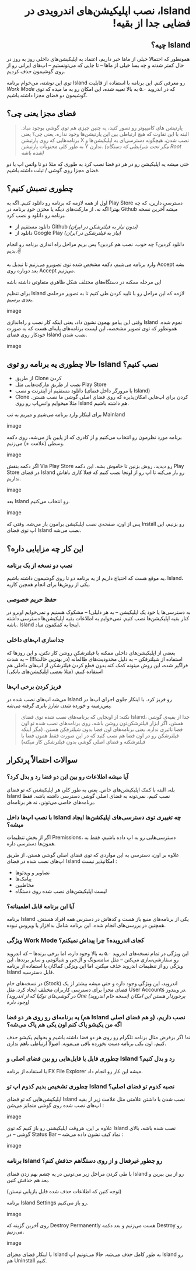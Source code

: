 <h1 dir="rtl">Island، نصب اپلیکیشن‌های اندرویدی در فضایی جدا از بقیه!</h1>

<h2 dir="rtl">Island چیه؟</h2>

همونطور که احتمالا خیلی از ماها خبر داریم، اعتماد به اپلیکیشن‌های داخلی روز به روز در حال کمتر شدنه و چه بسا خیلی از ماها – تا جایی که می‌تونستیم – اپ‌های ایرانی رو از روی گوشیمون حذف کردیم.

توی این نوشته، می‌خوام برنامه Island رو معرفی کنم. این برنامه با استفاده از قابلیت _Work Mode_ که در اندروید ۵.۰ به بالا تعبیه شده، این امکان رو به ما میده که توی گوشیمون دو فضای مجزا داشته باشیم.

## فضای مجزا یعنی چی؟

> پارتیشن های کامپیوتر رو تصور کنید، یه چنین چیزی هم توی گوشی بوجود میاد. البته با این تفاوت که هیچ ارتباطی بین این پارتیشن‌ها وجود نداره. یعنی چی؟ یعنی برنامه‌هایی که روی پارتیشن X نصب شدن، هیچگونه دسترسی‌ای به اپلیکیشن‌ها و به طور کلی محتویات پارتیشن Y ندارن. _(مگر تحت شرایطی که دستگاه Root شده باشه)_

حتی میشه یه اپلیکیشن رو در هر دو فضا نصب کرد به طوری که مثلا دو تا واتس اپ با دو فضای مجزا روی گوشی / تبلت داشته باشیم.

## چطوری نصبش کنیم؟

اول از همه لازمه که برنامه رو دانلود کنیم. اگه به Play Store دسترسی دارین، که چه بهتر! اگه نه، از مارکت‌های دیگه یا مخزن خودِ برنامه در Github میشه آخرین نسخه برنامه رو دانلود و نصب کرد.

- دانلود مستقیم از Github _(بدون نیاز به فیلترشکن در ایران)_
- دانلود از Google Play _(نیاز به فیلترشکن در ایران)_

دانلود کردین؟ چه خوب، نصب هم کردین؟ پس بریم مراحل راه اندازی برنامه رو انجام بدیم.✌️

وارد برنامه می‌شیم، دکمه مشخص شده توی تصویرو می‌زنیم تا تبدیل به Accept بشه بعد دوباره روی Accept می‌زنیم.

این مرحله ممکنه در دستگاه‌های مختلف شکل ظاهری متفاوتی داشته باشه

برای تنظیم Island لازمه که این مراحل رو با تایید کردن طی کنیم تا به تصویر مرحله‌ی بعدی برسیم.

image

وقتی این پیامو بهمون نشون داد، یعنی اینکه کار نصب و راه‌اندازی Island تموم شده. همونطور که توی تصویر مشخصه، این لیست برنامه‌های پایه‌ای هست که به صورت خودکار روی فضای Island نصب شدن.

image

## حالا چطوری یه برنامه رو توی Island نصب کنیم؟

- از طریق Clone کردن
- نصب از طریق مارکت‌هایی مثل Play Store
- دانلود مستقیم از اینترنت و نصب (با مرورگر داخل فضای Island)
- Clone کردن برای اپ‌هایی امکان‌پذیره که روی فضای اصلی گوشی ما نصب هستن. مثلا میخوایم واتس‌اپ رو روی Island هم داشته باشیم.

برای اینکار وارد برنامه می‌شیم و میریم به تب Mainland

image

برنامه مورد نظرمون رو انتخاب می‌کنیم و از کادری که از پایین باز می‌شه، روی دکمه وسطی (علامت +) می‌زنیم.

image

اگر دکمه بنفش Via Play Store رو دیدید، روش بزنین تا خاموش بشه. این دکمه Play Store در فضای Island رو باز می‌کنه تا اپ رو از اونجا نصب کنیم که فعلا کاری باهاش نداریم.

image

بعد Island رو انتخاب می‌کنیم.

image

پس از اون، صفحه‌ی نصب اپلیکیشن برامون باز می‌شه. وقتی که Install رو بزنیم، این اپ توی فضای Island نصب می‌شه.

## این کار چه مزایایی داره؟

### نصب دو نسخه از یک برنامه
یه موقع هست که احتیاج داریم از یه برنامه دو تا روی گوشیمون داشته باشیم. Island، یکی از روش‌ها برای انجام همچین کاریه.

### حفظ حریم خصوصی
به دسترسی‌ها یا خود یک اپلیکیشن – به هر دلیلی! – مشکوک هستیم و نمی‌خوایم اونرو در کنار بقیه اپلیکیشن‌ها نصب کنیم. نمی‌خوایم به اطلاعات بقیه اپلیکیشن‌ها دسترسی داشته باشه. Island اینجا به کمکمون میاد.

### جداسازی اپ‌های داخلی
بعضی از اپلیکیشن‌های داخلی ممکنه با فیلترشکنِ روشن کار نکنن، و این روزها که استفاده از شیلترفکن – به دلیل محدودیت‌های ظالمانه (در بهترین حالت!!!) – به شدت فراگیر شده، این روش میتونه کمک کنه بدون قطع کردن فیلترشکن از اپ‌های داخلی هم استفاده کنیم. (مثلا بعضی اپلیکیشن‌های بانکی)

### فریز کردن برخی اپ‌ها
می‌شه اپ‌های نصب شده در Island رو فریز کرد. با اینکار جلوی اجرای اپ‌ها در پس‌زمینه و خورده شدن شارژ باتری گرفته می‌شه.

> نکته: از اونجایی که برنامه‌های نصب شده توی فضای Island، جدا از بقیه‌ی گوشی هستن، اگر ابزار فیلترشکن‌تون روشن باشه، روی برنامه‌های نصب شده تو اون فضا تاثیری نداره. یعنی برنامه‌های اون فضا بدون ‌شیلترفکن هستن.
(مگر اینکه فیلترشکن رو در اون فضا هم نصب کنید که در این صورت فقط همون فضا با فیلترشکنه و فضای اصلی گوشی بدون فیلترشکن کار میکنه)

## سوالات احتمالاً پرتکرار

### آیا میشه اطلاعات رو بین این دو فضا رد و بدل کرد؟
بله، البته با کمک اپلیکیشن‌های خاص. یعنی به طور کلی هر اپلیکیشنی که تو فضای Island نصب کنیم، نمی‌تونه به فضای اصلی گوشی دسترسی داشته باشه. فقط برنامه‌های خاصی می‌تونن، نه هر برنامه‌ای.

### با نصب اپ‌ها داخل Island چه تغییری توی دسترسی‌های اپلیکشن‌ها ایجاد میشه؟
اگر از بخش تنظیمات Premissions، دسترسی‌هایی رو به اپ داده باشیم، فقط به همون‌ها دسترسی داره.

علاوه بر اون، دسترسی به این مواردی که توی فضای اصلی گوشی هستن، از طریق اپ‌های نصب شده در فضای Island امکانپذیر نیست :

- تصاویر و ویدئوها
- پیامک‌ها
- مخاطبین
- لیست اپلیکیشن‌های نصب شده روی دستگاه

### آیا این برنامه قابل اطمینانه؟
برنامه Island یکی از برنامه‌های منبع باز هست و کدهاش در دسترس همه افراد هستش. همچنین در بررسی‌های انجام شده، این برنامه شامل بدافزار یا ویروس نبوده.

### ویژگی Work Mode کجای اندرویده؟ چرا پیداش نمیکنم؟

این ویژگی در تمام نسخه‌های اندروید ۵.۰ به بالا وجود داره، اما برخی برندها – که اندروید رو سفارشی‌سازی می‌کنن – مثل سامسونگ و ال‌جی و شیائومی و سایر برندها، این ویژگی رو از تنظیمات اندروید حذف میکنن. اما این ویژگی کماکان با استفاده از برنامه Island قابل دسترسیه.

در نسخه‌های خام  (Stock) اندروید، این ویژگی وجود داره و حتی میشه بیشتر از یک فضای مجزا برای دسترسی کاربران مختلف ایجاد کرد. مثل User Accounts در ویندوز. _(در گوشی‌های نوکیا که از اندروید One (نسخه خام اندروید) برخوردار هستن این امکان وجود داره)_

### یه برنامه‌ای رو روی هر دو فضا (هم Island و هم فضای اصلی) نصب داریم، اگه من یکیشو پاک کنم اون یکی هم پاک می‌شه؟

نه! اگر برفرض مثال برنامه تلگرام رو روی هر دو فضا داشته باشیم و بخوایم یکیشو حذف کنیم، اون یکی برنامه دست نخورده باقی می‌مونه. اصولاً ارتباطی باهم ندارن.

### چطوری فایل یا فایل‌هایی رو بین فضای اصلی و Island رد و بدل کنیم؟

با استفاده از برنامه FX File Explorer میشه این کار رو انجام داد.

### چطوری تشخیص بدیم کدوم اپ تو Island نصبه کدوم تو فضای اصلی؟

اپلیکیشن‌هایی که تو فضای Island نصب شدن با داشتن علامتی مثل علامت زیر از بقیه اپ‌های نصب شده روی گوشی متمایز می‌شن :

image

علاوه بر این، هروقت اپلیکیشنی رو باز کنیم که توی Island نصب شده باشه، بالای گوشی – در Status Bar – نماد کیف نشون داده می‌شه :

image

### برنامه Island رو چطور غیرفعال و از روی دستگاهم حذفش کنم؟
با طی کردن مراحل زیر می‌تونین در یه چشم بهم زدن فضای Island رو از بین ببرین و بعد هم حذفش کنین.

(توجه کنین که اطلاعات حذف شده قابل بازیابی نیستن)

برنامه Island Settings رو باز می‌کنیم.

image

روی آخرین گزینه که Destroy Permanently هست می‌زنیم و بعد دکمه Destroy رو می‌زنیم.

image

با اینکار فضای مجزای Island به طور کامل حذف می‌شه. حالا می‌تونیم اپ Island رو هم Uninstall کنیم.
